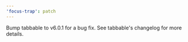 ```yaml
---
'focus-trap': patch
---
```


Bump tabbable to v6.0.1 for a bug fix. See tabbable's changelog for more details.
